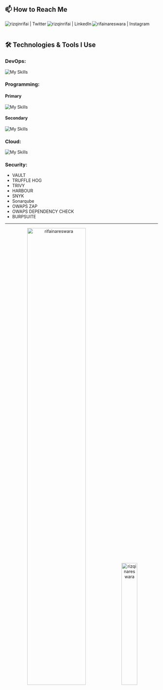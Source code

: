 ## 📫 How to Reach Me

[<img align="left" alt="rizqinrifai | Twitter"  src="https://skillicons.dev/icons?i=twitter" />][twitter]
[<img align="left" alt="rizqinrifai | LinkedIn"  src="https://skillicons.dev/icons?i=linkedin" />][linkedin]
[<img align="left" alt="rifainareswara | Instagram"  src="https://skillicons.dev/icons?i=instagram" />][instagram]

</br>
</br>

## 🛠️ Technologies & Tools I Use


### DevOps:
![My Skills](https://skillicons.dev/icons?i=docker,kubernetes,nginx,jenkins,grafana,prometheus,ansible,terraform,helm&theme=dark)


### Programming:
#### Primary
![My Skills](https://skillicons.dev/icons?i=rust,actix,python,fastapi&theme=dark)
#### Secondary
![My Skills](https://skillicons.dev/icons?i=go,java,typescript,javascript,php&theme=dark)


### Cloud:
![My Skills](https://skillicons.dev/icons?i=aws,gcp&theme=dark)

### Security:
- VAULT
- TRUFFLE HOG
- TRIVY
- HARBOUR
- SNYK
- Sonarqube
- OWAPS ZAP
- OWAPS DEPENDENCY CHECK
- BURPSUITE

---

<p align="center">
  <img width="62%" src="https://github-profile-summary-cards.vercel.app/api/cards/profile-details?username=rifainareswara&theme=dark" alt="rifainareswara" />
  <img width="32%" src="https://github-readme-stats.vercel.app/api/top-langs?username=rifainareswara&show_icons=true&locale=en&layout=compact&theme=dark" alt="rizqinareswara" />
</p>



[website]: https://www.nareswara.com/  
[twitter]: https://twitter.com/rizqinrifai  
[youtube]: https://youtube.com/rizqinrifai  
[instagram]: https://instagram.com/rizqinrifai  
[linkedin]: https://linkedin.com/in/rnrifai
